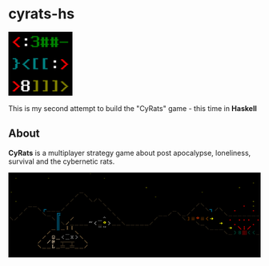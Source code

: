 # cyrats-hs

![logo](resources/logo128x128.png)

This is my second attempt to build the "CyRats" game - this time in **Haskell**

## About

**CyRats** is a multiplayer strategy game about post apocalypse, loneliness, survival and the cybernetic rats.

![battleground](resources/battleground.png)

